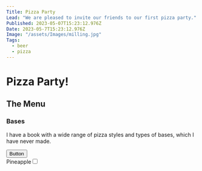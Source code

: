 ```yaml
---
Title: Pizza Party
Lead: "We are pleased to invite our friends to our first pizza party."
Published: 2023-05-07T15:23:12.976Z
Date: 2023-05-7T15:23:12.976Z
Image: "/assets/Images/milling.jpg"
Tags:
  - beer
  - pizza
---
```


# Pizza Party!



## The Menu

### Bases

I have a book with a wide range of pizza styles and types of bases, which I have never made.
<div>
  <button class="my-button">Button</button>
  

</div>
<div>
<label for="chkPineapple">Pineapple</label><input type="checkbox" id="chkPineapple">
</div>

<script>
const myButton = document.querySelector(".my-button");
const pineapple = document.querySelector("input[id=chkPineapple]");

function onFooClick() {
  myButton.innerText = "button clicked";
}
myButton.onclick = onFooClick;
alert('add event listeners');
pineapple.addEventListener('change', function() {
  if (this.checked) {
    console.log("Checkbox is checked..");
    setTimeout(uncheckPineapple, 2000);
  } 
});

function uncheckPineapple(){
  pineapple.checked = false;
  console.log('Howdy!');
}
</script>
